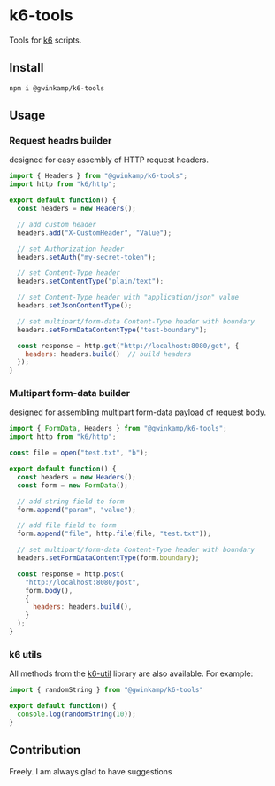 # k6-tools

Tools for [k6](https://k6.io/) scripts.

## Install

```shell
npm i @gwinkamp/k6-tools
```

## Usage

### Request headrs builder

designed for easy assembly of HTTP request headers.

```javascript
import { Headers } from "@gwinkamp/k6-tools";
import http from "k6/http";

export default function() {
  const headers = new Headers();

  // add custom header
  headers.add("X-CustomHeader", "Value");

  // set Authorization header
  headers.setAuth("my-secret-token");

  // set Content-Type header
  headers.setContentType("plain/text");

  // set Content-Type header with "application/json" value
  headers.setJsonContentType();

  // set multipart/form-data Content-Type header with boundary
  headers.setFormDataContentType("test-boundary");

  const response = http.get("http://localhost:8080/get", {
    headers: headers.build()  // build headers
  });
}
```

### Multipart form-data builder

designed for assembling multipart form-data payload of request body.

```javascript
import { FormData, Headers } from "@gwinkamp/k6-tools";
import http from "k6/http";

const file = open("test.txt", "b");

export default function() {
  const headers = new Headers();
  const form = new FormData();

  // add string field to form
  form.append("param", "value");

  // add file field to form
  form.append("file", http.file(file, "test.txt"));

  // set multipart/form-data Content-Type header with boundary
  headers.setFormDataContentType(form.boundary);

  const response = http.post(
    "http://localhost:8080/post",
    form.body(),
    {
      headers: headers.build(),
    }
  );
}
```

### k6 utils

All methods from the [k6-util](https://grafana.com/docs/k6/latest/javascript-api/jslib/utils/) library are also available. For example:

```javascript
import { randomString } from "@gwinkamp/k6-tools"

export default function() {
  console.log(randomString(10));
}
```

## Contribution

Freely. I am always glad to have suggestions
